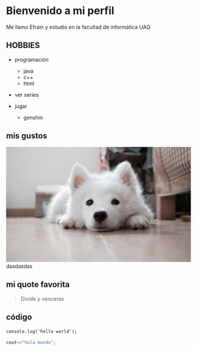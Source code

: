 # Bienvenido a mi perfil

Me llamo Efrain y estudio en la facultad de informática UAQ

## HOBBIES

- programación
    - java
    - c++
    - html

- ver series
- jugar
    -   genshin

## mis gustos
![foto de mis gust...](mascota.jpg)
dasdasdas


## mi quote favorita

> Divide y venceras

## código

```javascrip
console.log('hello world');
```

``` c++
cout<<"hola mundo";
``` 